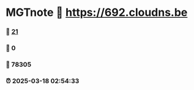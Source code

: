 # MGTnote :link: https://692.cloudns.be 
### :page_facing_up: [21](https://692.cloudns.be/tag.html) 
### :speech_balloon: 0 
### :hibiscus: 78305 
### :alarm_clock: 2025-03-18 02:54:33 
